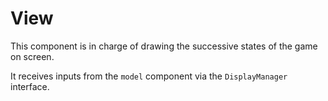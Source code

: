 # View

This component is in charge of drawing the successive states of the game on screen.

It receives inputs from the `model` component via the `DisplayManager` interface.